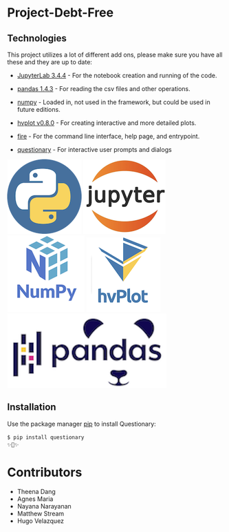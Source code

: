 # Project-Debt-Free

## Technologies

This project utilizes a lot of different add ons, please make sure you have all these and they are up to date:

* [JupyterLab 3.4.4](https://jupyter.org/) - For the notebook creation and running of the code.

* [pandas 1.4.3](https://github.com/pandas-dev/pandas/blob/main/README.md) - For reading the csv files and other operations.

* [numpy](https://https://numpy.org/) - Loaded in, not used in the framework, but could be used in future editions.

* [hvplot v0.8.0](https://github.com/holoviz/hvplot#readme) - For creating interactive and more detailed plots.

* [fire](https://github.com/google/python-fire) - For the command line interface, help page, and entrypoint.

* [questionary](https://github.com/tmbo/questionary) - For interactive user prompts and dialogs

 
![Python Logo](python.png) ![JupyterLab Logo](jupyterlab.png) ![Numpy Logo](Numpy.png) 
![HV Plot Logo](hvplot.png) ![Pandas Logo](Pandas.png)

## Installation

Use the package manager [pip](https://pip.pypa.io/en/stable/) to install Questionary:
```bash
$ pip install questionary
✨🎂✨
```

# Contributors

- Theena Dang
- Agnes Maria
- Nayana Narayanan
- Matthew Stream
- Hugo Velazquez 
